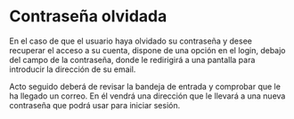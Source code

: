 # Contraseña olvidada

En el caso de que el usuario haya olvidado su contraseña y desee recuperar el acceso a su cuenta, dispone de una opción en el login, debajo del campo de la contraseña, donde le redirigirá a una pantalla para introducir la dirección de su email.

Acto seguido deberá de revisar la bandeja de entrada y comprobar que le ha llegado un correo. En él vendrá una dirección que le llevará a una nueva contraseña que podrá usar para iniciar sesión.
